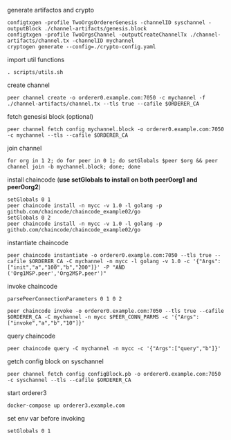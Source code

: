 generate artifactos and crypto
```
configtxgen -profile TwoOrgsOrdererGenesis -channelID syschannel -outputBlock ./channel-artifacts/genesis.block
configtxgen -profile TwoOrgsChannel -outputCreateChannelTx ./channel-artifacts/channel.tx -channelID mychannel
cryptogen generate --config=./crypto-config.yaml
```

import util functions
```
. scripts/utils.sh
```

create channel
```
peer channel create -o orderer0.example.com:7050 -c mychannel -f ./channel-artifacts/channel.tx --tls true --cafile $ORDERER_CA
```

fetch genesisi block (optional)
```
peer channel fetch config mychannel.block -o orderer0.example.com:7050 -c mychannel --tls --cafile $ORDERER_CA
```

join channel
```
for org in 1 2; do for peer in 0 1; do setGlobals $peer $org && peer channel join -b mychannel.block; done; done
```

install chaincode (**use setGlobals to install on both peer0org1 and peer0org2**)
```
setGlobals 0 1
peer chaincode install -n mycc -v 1.0 -l golang -p github.com/chaincode/chaincode_example02/go
setGlobals 0 2
peer chaincode install -n mycc -v 1.0 -l golang -p github.com/chaincode/chaincode_example02/go
```

instantiate chaincode
```
peer chaincode instantiate -o orderer0.example.com:7050 --tls true --cafile $ORDERER_CA -C mychannel -n mycc -l golang -v 1.0 -c '{"Args":["init","a","100","b","200"]}' -P "AND ('Org1MSP.peer','Org2MSP.peer')"
```

invoke chaincode
```
parsePeerConnectionParameters 0 1 0 2
```
```
peer chaincode invoke -o orderer0.example.com:7050 --tls true --cafile $ORDERER_CA -C mychannel -n mycc $PEER_CONN_PARMS -c '{"Args":["invoke","a","b","10"]}'
```

query chaincode
```
peer chaincode query -C mychannel -n mycc -c '{"Args":["query","b"]}'
```

getch config block on syschannel
```
peer channel fetch config configBlock.pb -o orderer0.example.com:7050 -c syschannel --tls --cafile $ORDERER_CA
```

start orderer3
```
docker-compose up orderer3.example.com
```

set env var before invoking
```
setGlobals 0 1
```
